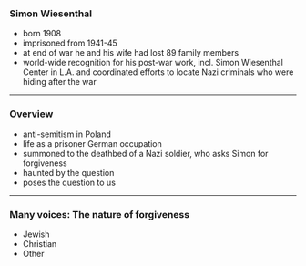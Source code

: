 ### Simon Wiesenthal

- born 1908 
- imprisoned from 1941-45
- at end of war he and his wife had lost 89 family members
- world-wide recognition for his post-war work, incl. Simon Wiesenthal Center in L.A. and coordinated efforts to locate Nazi criminals who were hiding after the war
---

### Overview

- anti-semitism in Poland
- life as a prisoner German occupation
- summoned to the deathbed of a Nazi soldier, who asks Simon for forgiveness
- haunted by the question
- poses the question to us



---

### Many voices: The nature of forgiveness
  
- Jewish
- Christian
- Other

